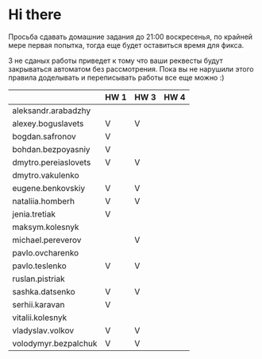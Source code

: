 # Hi there

Просьба сдавать домашние задания до 21:00 воскресенья, по крайней мере первая попытка,
тогда еще будет оставиться время для фикса.

3 не сданых работы приведет к тому что ваши реквесты будут закрываться автоматом без рассмотрения.
Пока вы не нарушили этого правила доделывать и переписывать работы все еще можно :)

|                       | HW 1 | HW 3 | HW 4 |
| ---                   | ---  | ---  | ---  |
| aleksandr.arabadzhy   |      |      |      |
| alexey.boguslavets    |  V   |   V  |      |
| bogdan.safronov       |  V   |      |      |
| bohdan.bezpoyasniy    |  V   |      |      |
| dmytro.pereiaslovets  |  V   |   V  |      |
| dmytro.vakulenko      |      |      |      |
| eugene.benkovskiy     |  V   |   V  |      |
| nataliia.homberh      |  V   |   V  |      |
| jenia.tretiak         |  V   |      |      |
| maksym.kolesnyk       |      |      |      |
| michael.pereverov     |      |   V  |      |
| pavlo.ovcharenko      |      |      |      |
| pavlo.teslenko        |  V   |   V  |      |
| ruslan.pistriak       |      |      |      |
| sashka.datsenko       |  V   |   V  |      |
| serhii.karavan        |  V   |      |      |
| vitalii.kolesnyk      |      |      |      |
| vladyslav.volkov      |  V   |   V  |      |
| volodymyr.bezpalchuk  |  V   |   V  |      |
